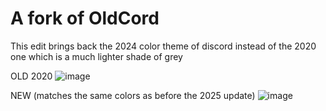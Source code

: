 # A fork of OldCord

This edit brings back the 2024 color theme of discord instead of the 2020 one which is a much lighter shade of grey

OLD 2020
![image](https://github.com/user-attachments/assets/5a154d7f-1ab9-488e-8256-cf0ba1c16ab1)

NEW (matches the same colors as before the 2025 update) 
![image](https://github.com/user-attachments/assets/483b34bd-8977-44d4-b38d-c2710455a68c)

